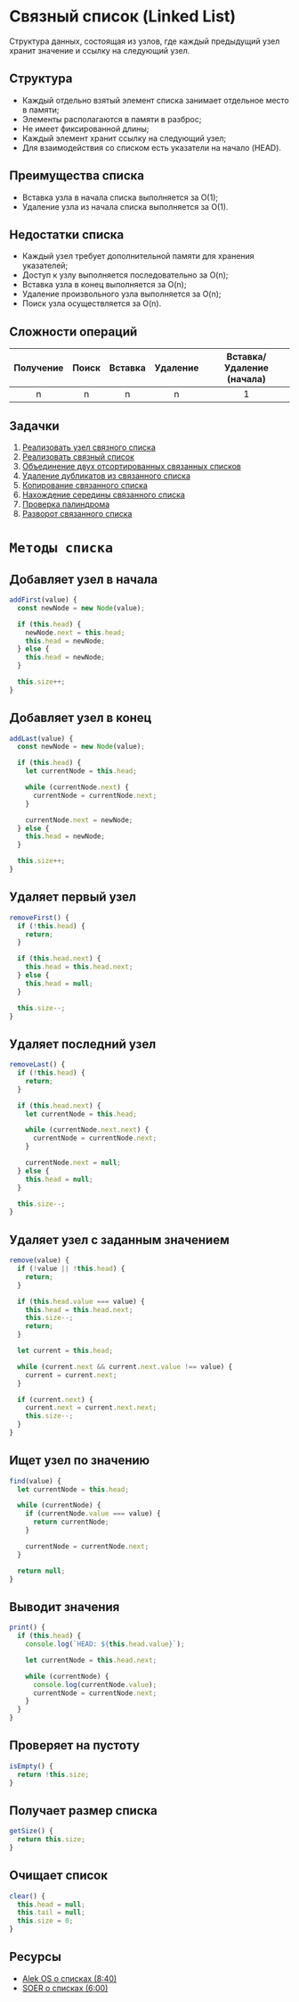 # Связный список (Linked List)

Структура данных, состоящая из узлов, где каждый предыдущий узел хранит значение и ссылку на следующий узел.

## Структура

- Каждый отдельно взятый элемент списка занимает отдельное место в памяти;
- Элементы располагаются в памяти в разброс;
- Не имеет фиксированной длины;
- Каждый элемент хранит ссылку на следующий узел;
- Для взаимодействия со списком есть указатели на начало (HEAD).

## Преимущества списка

- Вставка узла в начала списка выполняется за O(1);
- Удаление узла из начала списка выполняется за O(1).

## Недостатки списка

- Каждый узел требует дополнительной памяти для хранения указателей;
- Доступ к узлу выполняется последовательно за O(n);
- Вставка узла в конец выполняется за O(n);
- Удаление произвольного узла выполняется за O(n);
- Поиск узла осуществляется за O(n).

## Сложности операций

| Получение | Поиск | Вставка | Удаление | Вставка/Удаление (начала) |
|:---------:|:-----:|:-------:|:--------:|:-------------------------:|
|     n     |   n   |    n    |    n     |             1             |

## Задачки
1. [Реализовать узел связного списка](linkedListNode.js)
2. [Реализовать связный список](linkedList.js)
3. [Объединение двух отсортированных связанных списков](tasks/mergeTwoLists.js)
4. [Удаление дубликатов из связанного списка](tasks/removeDuplicates.js)
5. [Копирование связанного списка](tasks/copyLinkedList.js)
6. [Нахождение середины связанного списка](tasks/findMiddle.js)
7. [Проверка палиндрома](tasks/isPalindrome.js)
8. [Разворот связанного списка](tasks/reverseList.js)

# ``Методы списка``

## Добавляет узел в начала

```javascript
addFirst(value) {
  const newNode = new Node(value);

  if (this.head) {
    newNode.next = this.head;
    this.head = newNode;
  } else {
    this.head = newNode;
  }

  this.size++;
}
```

## Добавляет узел в конец

```javascript
addLast(value) {
  const newNode = new Node(value);

  if (this.head) {
    let currentNode = this.head;

    while (currentNode.next) {
      currentNode = currentNode.next;
    }

    currentNode.next = newNode;
  } else {
    this.head = newNode;
  }

  this.size++;
}
```

## Удаляет первый узел

```javascript
removeFirst() {
  if (!this.head) {
    return;
  }

  if (this.head.next) {
    this.head = this.head.next;
  } else {
    this.head = null;
  }

  this.size--;
}
```

## Удаляет последний узел

```javascript
removeLast() {
  if (!this.head) {
    return;
  }

  if (this.head.next) {
    let currentNode = this.head;

    while (currentNode.next.next) {
      currentNode = currentNode.next;
    }

    currentNode.next = null;
  } else {
    this.head = null;
  }

  this.size--;
}
```

## Удаляет узел с заданным значением

```javascript
remove(value) {
  if (!value || !this.head) {
    return;
  }

  if (this.head.value === value) {
    this.head = this.head.next;
    this.size--;
    return;
  }

  let current = this.head;

  while (current.next && current.next.value !== value) {
    current = current.next;
  }

  if (current.next) {
    current.next = current.next.next;
    this.size--;
  }
}
```

## Ищет узел по значению

```javascript
find(value) {
  let currentNode = this.head;

  while (currentNode) {
    if (currentNode.value === value) {
      return currentNode;
    }

    currentNode = currentNode.next;
  }

  return null;
}
```

## Выводит значения

```javascript
print() {
  if (this.head) {
    console.log(`HEAD: ${this.head.value}`);

    let currentNode = this.head.next;

    while (currentNode) {
      console.log(currentNode.value);
      currentNode = currentNode.next;
    }
  }
}
```

## Проверяет на пустоту

```javascript
isEmpty() {
  return !this.size;
}
```

## Получает размер списка

```javascript
getSize() {
  return this.size;
}
```

## Очищает список

```javascript
clear() {
  this.head = null;
  this.tail = null;
  this.size = 0;
}
```

## Ресурсы
- [Alek OS о списках (8:40)](https://youtu.be/47_LhSf-ago?si=YU_ma_q63EpT78fe)
- [SOER о списках (6:00)](https://youtu.be/7qBzavJA00E?si=n9712Dakv_6xF4aT)